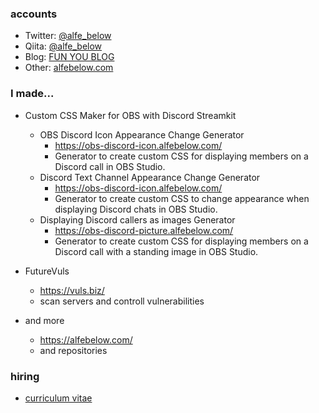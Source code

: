 ### accounts

- Twitter: <a href="https://twitter.com/alfe_below" target="_blank">@alfe_below</a>
- Qiita: <a href="https://qiita.com/alfe_below" target="_blank">@alfe_below</a>
- Blog: <a href="http://blog.alfebelow.com/" target="_blank">FUN YOU BLOG</a>
- Other: <a href="https://alfebelow.com/" target="_blank">alfebelow.com</a>

### I made...

- Custom CSS Maker for OBS with Discord Streamkit
    - OBS Discord Icon Appearance Change Generator
        - https://obs-discord-icon.alfebelow.com/
        - Generator to create custom CSS for displaying members on a Discord call in OBS Studio.
    - Discord Text Channel Appearance Change Generator
        - https://obs-discord-icon.alfebelow.com/
        - Generator to create custom CSS to change appearance when displaying Discord chats in OBS Studio.
    - Displaying Discord callers as images Generator
        - https://obs-discord-picture.alfebelow.com/
        - Generator to create custom CSS for displaying members on a Discord call with a standing image in OBS Studio.

- FutureVuls
    - https://vuls.biz/
    - scan servers and controll vulnerabilities
- and more
    - https://alfebelow.com/
    - and repositories

### hiring

- [curriculum vitae](https://github.com/alfe/Curriculum-Vitae)

